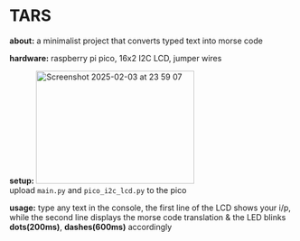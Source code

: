 # TARS

**about:** a minimalist project that converts typed text into morse code

**hardware:** raspberry pi pico, 16x2 I2C LCD, jumper wires
 
**setup:**
<img height='200' width="280" alt="Screenshot 2025-02-03 at 23 59 07" src="https://github.com/user-attachments/assets/e9e14705-2bf2-4bf2-85bd-de426e02260c" /><br>
upload `main.py` and `pico_i2c_lcd.py` to the pico

**usage:**
type any text in the console, the first line of the LCD shows your i/p, while the second line displays the morse code translation & the LED blinks **dots(200ms)**, **dashes(600ms)** accordingly
